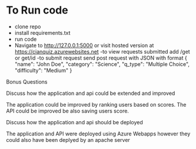 # To Run code 
- clone repo
- install requirements.txt
- run code
- Navigate to http://127.0.0.1:5000 or visit hosted version at https://cianquiz.azurewebsites.net
-to view requests submitted add /get or get/id
-to submit request send post request with JSON with format
{
  "name": "John Doe",
  "category": "Science",
  "q_type": "Multiple Choice",
  "difficulty": "Medium"
}

Bonus Questions

Discuss how the application and api could be extended and improved

The application could be improved by ranking users based on scores. The API could be improved be also saving users score.


Discuss how the application and api should be deployed

The application and API were deployed using Azure Webapps however they could also have been deplyed by an apache server




